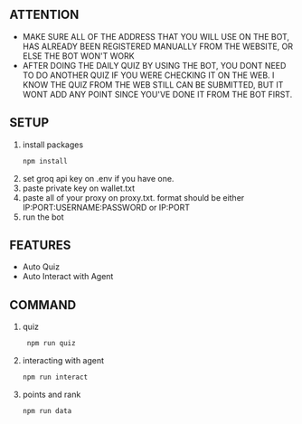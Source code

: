 ## ATTENTION

- MAKE SURE ALL OF THE ADDRESS THAT YOU WILL USE ON THE BOT, HAS ALREADY BEEN REGISTERED MANUALLY FROM THE WEBSITE, OR ELSE THE BOT WON'T WORK
- AFTER DOING THE DAILY QUIZ BY USING THE BOT, YOU DONT NEED TO DO ANOTHER QUIZ IF YOU WERE CHECKING IT ON THE WEB. I KNOW THE QUIZ FROM THE WEB STILL CAN BE SUBMITTED, BUT IT WONT ADD ANY POINT SINCE YOU'VE DONE IT FROM THE BOT FIRST.

## SETUP

1. install packages
   ```bash
   npm install
   ```
2. set groq api key on .env if you have one.
3. paste private key on wallet.txt
4. paste all of your proxy on proxy.txt. format should be either IP:PORT:USERNAME:PASSWORD or IP:PORT
5. run the bot

## FEATURES

- Auto Quiz
- Auto Interact with Agent

## COMMAND

1. quiz
   ```bash
    npm run quiz
   ```
2. interacting with agent
   ```bash
   npm run interact
   ```
3. points and rank
   ```bash
   npm run data
   ```
